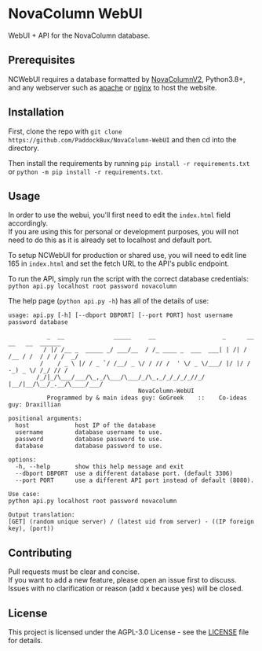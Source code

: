 # NovaColumn WebUI

WebUI + API for the NovaColumn database.

## Prerequisites

NCWebUI requires a database formatted by [NovaColumnV2](https://github.com/PaddockBux/NovaColumnV2), Python3.8+, and any webserver such as [apache](https://httpd.apache.org/) or [nginx](https://www.nginx.com/) to host the website.

## Installation

First, clone the repo with `git clone https://github.com/PaddockBux/NovaColumn-WebUI` and then cd into the directory.

Then install the requirements by running `pip install -r requirements.txt` or `python -m pip install -r requirements.txt`.

## Usage

In order to use the webui, you'll first need to edit the `index.html` field accordingly.\
If you are using this for personal or development purposes, you will not need to do this as it is already set to localhost and default port.

To setup NCWebUI for production or shared use, you will need to edit line 165 in `index.html` and set the fetch URL to the API's public endpoint.

To run the API, simply run the script with the correct database credentials: `python api.py localhost root password novacolumn`

The help page (`python api.py -h`) has all of the details of use:

```text
usage: api.py [-h] [--dbport DBPORT] [--port PORT] host username password database

           _  __              _____     __                   _      __    __   __  ______
          / |/ /__ _  _____ _/ ___/__  / /_ ____ _  ___  ___| | /| / /__ / /  / / / /  _/
         /    / _ \ |/ / _ `/ /__/ _ \/ / // /  ' \/ _ \/___/ |/ |/ / -_) _ \/ /_/ // /
        /_/|_/\___/___/\_,_/\___/\___/_/\_,_/_/_/_/_//_/    |__/|__/\__/_.__/\____/___/
                                     NovaColumn-WebUI
           Programmed by & main ideas guy: GoGreek    ::    Co-ideas guy: Draxillian

positional arguments:
  host             host IP of the database
  username         database username to use.
  password         database password to use.
  database         database password to use.

options:
  -h, --help       show this help message and exit
  --dbport DBPORT  use a different database port. (default 3306)
  --port PORT      use a different API port instead of default (8080).

Use case:
python api.py localhost root password novacolumn

Output translation:
[GET] (random unique server) / (latest uid from server) - ((IP foreign key), (port))
```

## Contributing

Pull requests must be clear and concise.\
If you want to add a new feature, please open an issue first to discuss. Issues with no clarification or reason (add x because yes) will be closed.

## License

This project is licensed under the AGPL-3.0 License - see the [LICENSE](./LICENSE) file for details.
